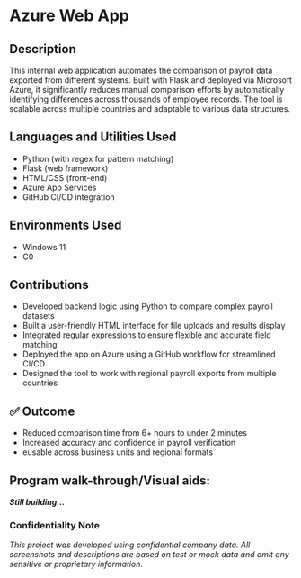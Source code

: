 <h1>Azure Web App</h1>

<!--
 ### [YouTube Demonstration](https://youtu.be/7eJexJVCqJo)
 -->

<h2>Description</h2>
This internal web application automates the comparison of payroll data exported from different systems. Built with Flask and deployed via Microsoft Azure, it significantly reduces manual comparison efforts by automatically identifying differences across thousands of employee records. The tool is scalable across multiple countries and adaptable to various data structures.
<br />


<h2>Languages and Utilities Used</h2>

- Python (with regex for pattern matching)
- Flask (web framework)
- HTML/CSS (front-end)
- Azure App Services
- GitHub CI/CD integration

<h2>Environments Used </h2>

- Windows 11
- C0

<h2>Contributions </h2>

- Developed backend logic using Python to compare complex payroll datasets
- Built a user-friendly HTML interface for file uploads and results display
- Integrated regular expressions to ensure flexible and accurate field matching
- Deployed the app on Azure using a GitHub workflow for streamlined CI/CD
- Designed the tool to work with regional payroll exports from multiple countries

<h2>✅ Outcome</h2>

-  Reduced comparison time from 6+ hours to under 2 minutes
-  Increased accuracy and confidence in payroll verification
-   eusable across business units and regional formats

<h2>Program walk-through/Visual aids:</h2>
<i><b>Still building...</b></i>
<!--
<p align="center">
Launch the utility: <br/>
<img src="https://i.imgur.com/62TgaWL.png" height="80%" width="80%" alt="Disk Sanitization Steps"/>
<br />
<br />
Select the disk:  <br/>
<img src="https://i.imgur.com/tcTyMUE.png" height="80%" width="80%" alt="Disk Sanitization Steps"/>
<br />
<br />
Enter the number of passes: <br/>
<img src="https://i.imgur.com/nCIbXbg.png" height="80%" width="80%" alt="Disk Sanitization Steps"/>
<br />
<br />
Confirm your selection:  <br/>
<img src="https://i.imgur.com/cdFHBiU.png" height="80%" width="80%" alt="Disk Sanitization Steps"/>
<br />
<br />
Wait for process to complete (may take some time):  <br/>
<img src="https://i.imgur.com/JL945Ga.png" height="80%" width="80%" alt="Disk Sanitization Steps"/>
<br />
<br />
Sanitization complete:  <br/>
<img src="https://i.imgur.com/K71yaM2.png" height="80%" width="80%" alt="Disk Sanitization Steps"/>
<br />
<br />
Observe the wiped disk:  <br/>
<img src="https://i.imgur.com/AeZkvFQ.png" height="80%" width="80%" alt="Disk Sanitization Steps"/>
</p>
--!>

<h3>Confidentiality Note</h3>
<i>This project was developed using confidential company data. All screenshots and descriptions are based on test or mock data and omit any sensitive or proprietary information.</i>
